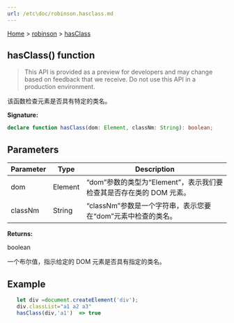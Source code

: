 ```yaml
---
url: /etc\doc/robinson.hasclass.md
---
```

[Home](./index.md) > [robinson](./robinson.md) > [hasClass](./robinson.hasclass.md)

## hasClass() function

> This API is provided as a preview for developers and may change based on feedback that we receive. Do not use this API in a production environment.

该函数检查元素是否具有特定的类名。

**Signature:**

```typescript
declare function hasClass(dom: Element, classNm: String): boolean;
```

## Parameters

|  Parameter | Type | Description |
|  --- | --- | --- |
|  dom | Element | “dom”参数的类型为“Element”，表示我们要检查其是否存在类的 DOM 元素。 |
|  classNm | String | “classNm”参数是一个字符串，表示您要在“dom”元素中检查的类名。 |

**Returns:**

boolean

一个布尔值，指示给定的 DOM 元素是否具有指定的类名。

## Example

```JavaScript
   let div =document.createElement('div');
   div.classList="a1 a2 a3"
   hasClass(div,'a1')  => true
```
